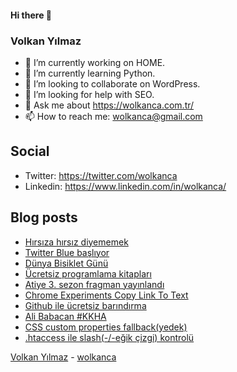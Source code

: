 #### Hi there 👋

### Volkan Yılmaz

- 🔭 I’m currently working on HOME.
- 🌱 I’m currently learning Python.
- 👯 I’m looking to collaborate on WordPress.
- 🤔 I’m looking for help with SEO.
- 💬 Ask me about https://wolkanca.com.tr/
- 📫 How to reach me: wolkanca@gmail.com

## Social
- Twitter: https://twitter.com/wolkanca
- Linkedin: https://www.linkedin.com/in/wolkanca/



## Blog posts
<!-- BLOG-POST-LIST:START -->
- [Hırsıza hırsız diyememek](https://wolkanca.com.tr/hirsiza-hirsiz-diyememek/)
- [Twitter Blue başlıyor](https://wolkanca.com.tr/twitter-blue-basliyor/)
- [Dünya Bisiklet Günü](https://wolkanca.com.tr/dunya-bisiklet-gunu/)
- [Ücretsiz programlama kitapları](https://wolkanca.com.tr/ucretsiz-programlama-kitaplari/)
- [Atiye 3. sezon fragman yayınlandı](https://wolkanca.com.tr/atiye-3-sezon-fragman-yayinlandi/)
- [Chrome Experiments Copy Link To Text](https://wolkanca.com.tr/chrome-experiments-copy-link-to-text/)
- [Github ile ücretsiz barındırma](https://wolkanca.com.tr/github-ile-ucretsiz-barindirma/)
- [Ali Babacan #KKHA](https://wolkanca.com.tr/ali-babacan-kkha/)
- [CSS custom properties fallback(yedek)](https://wolkanca.com.tr/css-custom-properties-fallbackyedek/)
- [.htaccess ile slash(-/-eğik çizgi) kontrolü](https://wolkanca.com.tr/htaccess-ile-slash-egik-cizgi-kontrolu/)
<!-- BLOG-POST-LIST:END -->


[Volkan Yılmaz](https://volkanyilmaz.com.tr/) - [wolkanca](https://wolkanca.com.tr/)
